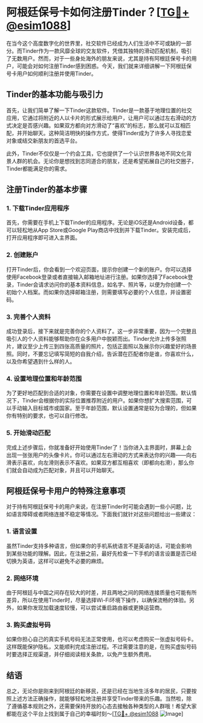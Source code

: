 # 阿根廷保号卡如何注册Tinder？[[TG💪+ @esim1088](https://t.me/s/esim1088)]

在当今这个高度数字化的世界里，社交软件已经成为人们生活中不可或缺的一部分。而Tinder作为一款风靡全球的交友软件，凭借其独特的滑动匹配机制，吸引了无数用户。然而，对于一些身处海外的朋友来说，尤其是持有阿根廷保号卡的用户，可能会对如何注册Tinder感到困惑。今天，我们就来详细讲解一下阿根廷保号卡用户如何顺利注册并使用Tinder。

## Tinder的基本功能与吸引力

首先，让我们简单了解一下Tinder这款软件。Tinder是一款基于地理位置的社交应用，它通过将附近的人以卡片的形式展示给用户，让用户可以通过左右滑动的方式决定是否感兴趣。如果双方都向对方滑动了“喜欢”的标志，那么就可以互相匹配，并开始聊天。这种简洁明快的操作方式，使得Tinder成为了许多人寻找恋爱对象或结交新朋友的首选平台。

此外，Tinder不仅仅是一个约会工具，它也提供了一个认识世界各地不同文化背景人群的机会。无论你是想找到志同道合的朋友，还是希望拓展自己的社交圈子，Tinder都能满足你的需求。

## 注册Tinder的基本步骤

### 1. 下载Tinder应用程序

首先，你需要在手机上下载Tinder的应用程序。无论是iOS还是Android设备，都可以轻松地从App Store或Google Play商店中找到并下载Tinder。安装完成后，打开应用程序即可进入主界面。

### 2. 创建账户

打开Tinder后，你会看到一个欢迎页面，提示你创建一个新的账户。你可以选择使用Facebook登录或者直接输入邮箱地址进行注册。如果你选择了Facebook登录，Tinder会请求访问你的基本资料信息，如名字、照片等，以便为你创建一个初始个人档案。而如果你选择邮箱注册，则需要填写必要的个人信息，并设置密码。

### 3. 完善个人资料

成功登录后，接下来就是完善你的个人资料了。这一步非常重要，因为一个完整且吸引人的个人资料能够帮助你在众多用户中脱颖而出。Tinder允许上传多张照片，建议至少上传三到四张高质量的照片，包括正面照以及展示你兴趣爱好的场景照。同时，不要忘记填写简短的自我介绍，告诉潜在匹配者你是谁，你喜欢什么，以及你希望遇到什么样的人。

### 4. 设置地理位置和年龄范围

为了更好地匹配到合适的对象，你需要在设置中调整地理位置和年龄范围。默认情况下，Tinder会根据你的实际位置推荐附近的用户。如果你想扩大搜索范围，可以手动输入目标城市或国家。至于年龄范围，默认设置通常是较为合理的，但如果你有特别的要求，也可以自行修改。

### 5. 开始滑动匹配

完成上述步骤后，你就准备好开始使用Tinder了！当你进入主界面时，屏幕上会出现一张张用户的头像卡片。你可以通过左右滑动的方式来表达你的兴趣——向右滑表示喜欢，向左滑则表示不喜欢。如果双方都互相喜欢（即都向右滑），那么你们就会自动成为匹配对象，并且可以开始聊天。

## 阿根廷保号卡用户的特殊注意事项

对于持有阿根廷保号卡的用户来说，在注册Tinder时可能会遇到一些小问题，比如语言障碍或者网络连接不稳定等情况。下面我们就针对这些问题给出一些建议：

### 1. 语言设置

虽然Tinder支持多种语言，但如果你的手机系统语言不是英语的话，可能会影响到某些功能的理解。因此，在注册之前，最好先检查一下手机的语言设置是否已经切换为英语，这样可以避免不必要的麻烦。

### 2. 网络环境

由于阿根廷与中国之间存在较大的时差，并且两地之间的网络连接质量也可能有所差异，所以在使用Tinder时，尽量选择Wi-Fi环境下操作，以确保流畅的体验。另外，如果你发现加载速度较慢，可以尝试重启路由器或更换运营商。

### 3. 购买虚拟号码

如果你担心自己的真实手机号码无法正常使用，也可以考虑购买一张虚拟号码卡。这样既能保护隐私，又能顺利完成注册过程。不过需要注意的是，在购买虚拟号码时要选择正规渠道，并仔细阅读相关条款，以免产生额外费用。

## 结语

总之，无论你是刚来到阿根廷的新移民，还是已经在当地生活多年的居民，只要按照上述方法正确操作，就能够轻松地注册并享受Tinder带来的乐趣。当然啦，除了遵循基本规则之外，还需要保持开放的心态去接触各种类型的人群哦！希望大家都能在这个平台上找到属于自己的幸福时刻～[[TG💪+ @esim1088](https://t.me/s/esim1088) ![Image](https://i.postimg.cc/4NQfJmqS/Snipaste-2025-05-13-00-14-12.png)]